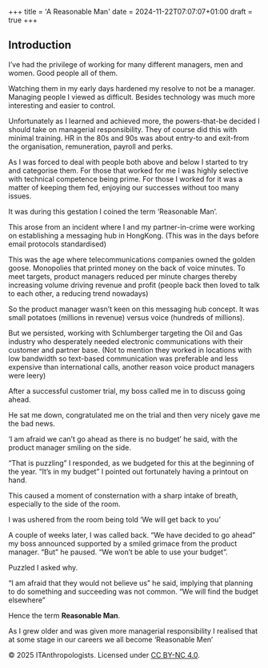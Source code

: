 +++
title = 'A Reasonable Man'
date = 2024-11-22T07:07:07+01:00
draft = true
+++
## Introduction
I’ve had the privilege of working for many different managers, men and women. Good people all of them.

Watching them in my early days hardened my resolve to not be a manager. Managing people I viewed as difficult. Besides technology was much more interesting and easier to control.

Unfortunately as I learned and achieved more, the powers-that-be decided I should take on managerial responsibility. They of course did this with minimal training. HR in the 80s and 90s was about entry-to and exit-from the organisation, remuneration, payroll and perks. 

As I was forced to deal with people both above and below I started to try and categorise them. For those that worked for me I was highly selective with technical competence being prime. For those I worked for it was a matter of keeping them fed, enjoying our successes without too many issues. 

It was during this gestation I coined the term ‘Reasonable Man’.

This arose from an incident where I and my partner-in-crime were working on establishing a messaging hub in HongKong. (This was in the days before email protocols standardised)

This was the age where telecommunications companies owned the golden goose. Monopolies that printed money on the back of voice minutes. To meet targets, product managers reduced per minute charges thereby increasing volume driving revenue and profit (people back then loved to talk to each other, a reducing trend nowadays)

So the product manager wasn’t  keen on this messaging hub concept. It was small potatoes (millions in revenue) versus voice (hundreds of millions).

But we persisted, working with Schlumberger targeting the Oil and Gas industry who desperately needed electronic communications with their customer and partner base. (Not to mention they worked in locations with low bandwidth so text-based communication was preferable and less expensive than international calls, another reason voice product managers were leery)

After a successful customer trial, my boss called me in to discuss going ahead. 

He sat me down, congratulated me on the trial and then very nicely gave me the bad news.

‘I am afraid we can’t go ahead as there is no budget’ he said, with the product manager smiling on the side. 

“That is puzzling” I responded, as we budgeted for this at the beginning of the year. “It’s in my budget” I pointed out fortunately having a printout on hand. 

This caused a moment of consternation with a sharp intake of breath, especially to the side of the room. 

I was ushered from the room being told ‘We will get back to you’

A couple of weeks later, I was called back. “We have decided to go ahead” my boss announced supported by a smiled grimace from the product manager. “But” he paused. “We won’t be able to use your budget”.

Puzzled I asked why. 

“I am afraid that they would not believe us” he said, implying that planning to do something and succeeding was not common. “We will find the budget elsewhere”

Hence the term **Reasonable Man**.

As I grew older and was given more managerial responsibility I realised that at some stage in our careers we all become ‘Reasonable Men’ 

© 2025 ITAnthropologists. Licensed under [CC BY-NC 4.0](https://creativecommons.org/licenses/by-nc/4.0/).